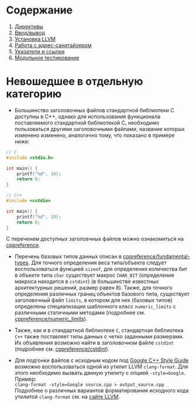 # Содержание
1. [Директивы](./DIRECTIVES.md)
2. [Ввод/вывод](./IO.md)
3. [Установка LLVM](./LLVM_INSTALLATION.md)
4. [Работа с адрес-санитайзером](./CLANG_SANITIZER.md)
5. [Указатели и ссылки](./REF_PTR.md)
6. [Модульное тестирование](./UNIT_TESTS.md)

# Невошедшее в отдельную категорию

- Большинство заголовочных файлов стандартной библиотеки C доступны в C++, однако для использования функционала поставляемого стандартной библиотекой C, необходимо пользоваться другими заголовочными файлами, название которых изменено изменено, аналогично тому, что показано в примере ниже:
```c
// C
#include <stdio.h>

int main() {
    printf("%d", 10);
    return 0;
}
```

```cpp
// C++
#include <cstdio>

int main() {
    printf("%d", 10);
    return 0;
}
```
С переченем доступных заголовчных файлов можно ознакомиться на [cppreference](https://en.cppreference.com/w/).

- Перечень базовых типов данных описан в [cppreference/fundamental-types](https://en.cppreference.com/w/cpp/language/types). Для точного определения веса типа/объекта следует воспользоваться функцией `sizeof`, для определения количества бит в объекте типа `char` существует макрос `CHAR_BIT` (определение макроса находится в `cstdint`) (в большинстве известных архитектурных решений, размер равен 8). Также, для точного определения различных границ объектов базового типа, существует заголовочный файл `limits`, в котором для них (базовых типов) определены специализации шаблонного класс `numeric_limits` с различными статичными методами (подробнее см. [cppreference/numeric_limits](https://en.cppreference.com/w/cpp/types/numeric_limits)).

- Также, как и в стандартной библиотеке `C`, стандартная библиотека `C++` также поставляет типы данных с четко заданными размерами. Их объявления возможно найти в заголовочном файле `cstdint` (подробнее см. [cppreference/cstdint](https://en.cppreference.com/w/cpp/types/integer)).

- Для подгонки файлов с исходным кодом под [Google C++ Style Guide](https://google.github.io/styleguide/cppguide.html) возможно воспользоваться одной из утилит LLVM `clang-format`. Для этого необходимо вызвать данную утилиту с опцией `-style=Google`.<br/>
    Пример:<br/>
    `clang-format -style=Google source.cpp > output_source.cpp`<br/>
    Подробнее о различных вариантов форматирования исходного кода утилитой `clang-format` см. на [сайте LLVM](https://clang.llvm.org/docs/ClangFormatStyleOptions.html#:~:text=clang%2Dformat%20supports%20two%20ways,file%20in%20the%20project%20directory.).